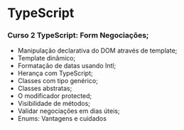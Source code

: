 # TypeScript
### Curso 2 TypeScript: Form Negociações;
- Manipulação declarativa do DOM através de template;
- Template dinâmico;
- Formatação de datas usando Intl; 
- Herança com TypeScript;
- Classes com tipo genérico;
- Classes abstratas;
- O modificador protected;
- Visibilidade de métodos;
- Validar negociações em dias úteis;
- Enums: Vantagens e cuidados

